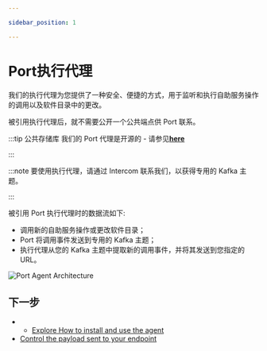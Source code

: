 ```yaml
---

sidebar_position: 1

---
```


# Port执行代理

我们的执行代理为您提供了一种安全、便捷的方式，用于监听和执行自助服务操作的调用以及软件目录中的更改。

被引用执行代理后，就不需要公开一个公共端点供 Port 联系。

:::tip  公共存储库 我们的 Port 代理是开源的 - 请参见[**here**](https://github.com/port-labs/port-agent)

:::

:::note 要使用执行代理，请通过 Intercom 联系我们，以获得专用的 Kafka 主题。

:::

被引用 Port 执行代理时的数据流如下: 

* 调用新的自助服务操作或更改软件目录；
* Port 将调用事件发送到专用的 Kafka 主题；
* 执行代理从您的 Kafka 主题中提取新的调用事件，并将其发送到您指定的 URL。

![Port Agent Architecture](/img/self-service-actions/portExecutionAgentArchitecture.png)

## 下一步

* * [Explore How to install and use the agent](/create-self-service-experiences/setup-backend/webhook/port-execution-agent/installation-methods/helm.md)
* [Control the payload sent to your endpoint](/create-self-service-experiences/setup-backend/webhook/port-execution-agent/control-the-payload.md)
